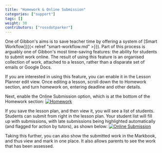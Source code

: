 ```yaml
---
title: "Homework & Online Submission"
categories: ["support"]
tags: []
weight: 30
contributors: ["rossdotparker"]
---
```


One of Gibbon's aims is to save teacher time by offering a system of [Smart Workflow]({{< relref "smart-workflow.md" >}}). Part of this process is arguably one of Gibbon's most time-saving features: the ability for students to submit work online. The result of using this feature is an organised collection of work, attached to a lesson, rather than a disparate set of emails or Google Docs.

If you are interested in using this feature, you can enable it in the Lesson Planner edit view. Once editing a lesson, scroll down the to Homework section, and turn homework on, entering deadline and other details.

Next, enable the Online Submission option, which is at the bottom of the Homework section: [![Homework](https://gibbonedu.org/wp-content/uploads/2015/11/Homework-1024x911.png)](https://gibbonedu.org/wp-content/uploads/2015/11/Homework.png)

If you save the lesson plan, and then view it, you will see a list of students. Students can submit from right in the lesson plan. Your student list will fill up with submissions, with late submissions being highlighted automatically (and flagged for action by tutors), as shown below: [![Online Submission](https://gibbonedu.org/wp-content/uploads/2015/11/Online-Submission-1024x338.png)](https://gibbonedu.org/wp-content/uploads/2015/11/Online-Submission.png)

Taking this further, you can also show the submitted work in the Markbook, and thus view and mark in one place. It also allows parents to see the work that has been assessed.
